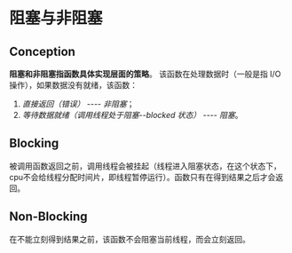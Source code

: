 # 阻塞与非阻塞
## Conception
**阻塞和非阻塞指函数具体实现层面的策略**。
该函数在处理数据时（一般是指 I/O 操作），如果数据没有就绪，该函数：
1. *直接返回（错误） ---- 非阻塞*；
2. *等待数据就绪（调用线程处于阻塞--blocked 状态） ---- 阻塞*。


## Blocking
被调用函数返回之前，调用线程会被挂起（线程进入阻塞状态，在这个状态下，cpu不会给线程分配时间片，即线程暂停运行）。函数只有在得到结果之后才会返回。

## Non-Blocking
在不能立刻得到结果之前，该函数不会阻塞当前线程，而会立刻返回。